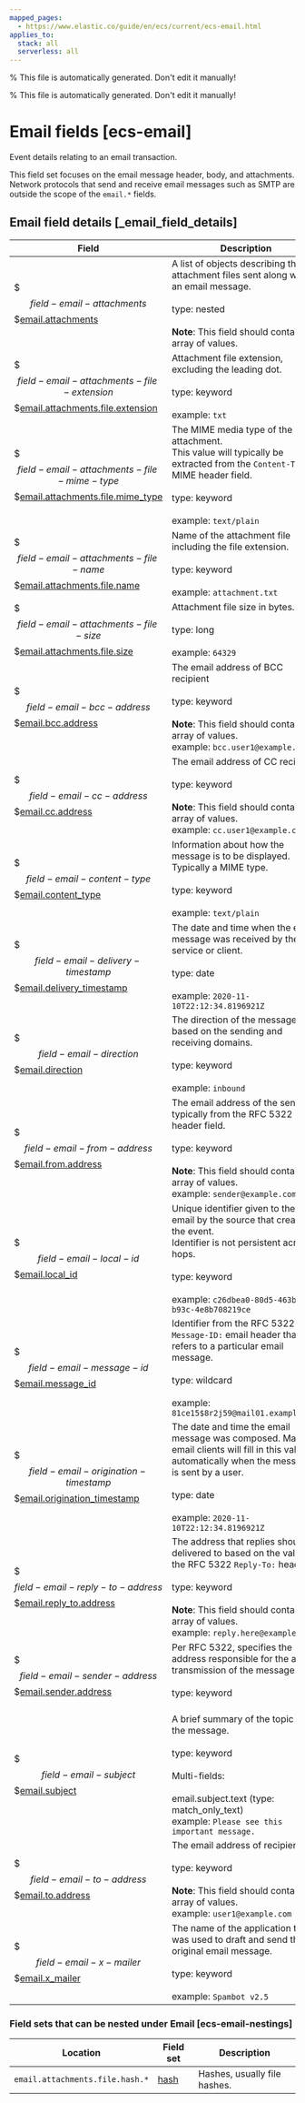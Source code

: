 ```yaml
---
mapped_pages:
  - https://www.elastic.co/guide/en/ecs/current/ecs-email.html
applies_to:
  stack: all
  serverless: all
---
```

% This file is automatically generated. Don't edit it manually!

% This file is automatically generated. Don't edit it manually!

# Email fields [ecs-email]

Event details relating to an email transaction.

This field set focuses on the email message header, body, and attachments. Network protocols that send and receive email messages such as SMTP are outside the scope of the `email.*` fields.

## Email field details [_email_field_details]

| Field | Description | Level |
| --- | --- | --- |
| $$$field-email-attachments$$$[email.attachments](#field-email-attachments) |A list of objects describing the attachment files sent along with an email message.<br><br>type: nested<br><br>**Note**: This field should contain an array of values.<br>| extended |
| $$$field-email-attachments-file-extension$$$[email.attachments.file.extension](#field-email-attachments-file-extension) |Attachment file extension, excluding the leading dot.<br><br>type: keyword<br><br>example: `txt`<br>| extended |
| $$$field-email-attachments-file-mime-type$$$[email.attachments.file.mime_type](#field-email-attachments-file-mime-type) |The MIME media type of the attachment.<br>This value will typically be extracted from the `Content-Type` MIME header field.<br><br>type: keyword<br><br>example: `text/plain`<br>| extended |
| $$$field-email-attachments-file-name$$$[email.attachments.file.name](#field-email-attachments-file-name) |Name of the attachment file including the file extension.<br><br>type: keyword<br><br>example: `attachment.txt`<br>| extended |
| $$$field-email-attachments-file-size$$$[email.attachments.file.size](#field-email-attachments-file-size) |Attachment file size in bytes.<br><br>type: long<br><br>example: `64329`<br>| extended |
| $$$field-email-bcc-address$$$[email.bcc.address](#field-email-bcc-address) |The email address of BCC recipient<br><br>type: keyword<br><br>**Note**: This field should contain an array of values.<br>example: `bcc.user1@example.com`<br>| extended |
| $$$field-email-cc-address$$$[email.cc.address](#field-email-cc-address) |The email address of CC recipient<br><br>type: keyword<br><br>**Note**: This field should contain an array of values.<br>example: `cc.user1@example.com`<br>| extended |
| $$$field-email-content-type$$$[email.content_type](#field-email-content-type) |Information about how the message is to be displayed.<br>Typically a MIME type.<br><br>type: keyword<br><br>example: `text/plain`<br>| extended |
| $$$field-email-delivery-timestamp$$$[email.delivery_timestamp](#field-email-delivery-timestamp) |The date and time when the email message was received by the service or client.<br><br>type: date<br><br>example: `2020-11-10T22:12:34.8196921Z`<br>| extended |
| $$$field-email-direction$$$[email.direction](#field-email-direction) |The direction of the message based on the sending and receiving domains.<br><br>type: keyword<br><br>example: `inbound`<br>| extended |
| $$$field-email-from-address$$$[email.from.address](#field-email-from-address) |The email address of the sender, typically from the RFC 5322 `From:` header field.<br><br>type: keyword<br><br>**Note**: This field should contain an array of values.<br>example: `sender@example.com`<br>| extended |
| $$$field-email-local-id$$$[email.local_id](#field-email-local-id) |Unique identifier given to the email by the source that created the event.<br>Identifier is not persistent across hops.<br><br>type: keyword<br><br>example: `c26dbea0-80d5-463b-b93c-4e8b708219ce`<br>| extended |
| $$$field-email-message-id$$$[email.message_id](#field-email-message-id) |Identifier from the RFC 5322 `Message-ID:` email header that refers to a particular email message.<br><br>type: wildcard<br><br>example: `81ce15$8r2j59@mail01.example.com`<br>| extended |
| $$$field-email-origination-timestamp$$$[email.origination_timestamp](#field-email-origination-timestamp) |The date and time the email message was composed. Many email clients will fill in this value automatically when the message is sent by a user.<br><br>type: date<br><br>example: `2020-11-10T22:12:34.8196921Z`<br>| extended |
| $$$field-email-reply-to-address$$$[email.reply_to.address](#field-email-reply-to-address) |The address that replies should be delivered to based on the value in the RFC 5322 `Reply-To:` header.<br><br>type: keyword<br><br>**Note**: This field should contain an array of values.<br>example: `reply.here@example.com`<br>| extended |
| $$$field-email-sender-address$$$[email.sender.address](#field-email-sender-address) |Per RFC 5322, specifies the address responsible for the actual transmission of the message.<br><br>type: keyword<br><br>| extended |
| $$$field-email-subject$$$[email.subject](#field-email-subject) |A brief summary of the topic of the message.<br><br>type: keyword<br><br>Multi-fields:<br><br>email.subject.text (type: match_only_text)<br>example: `Please see this important message.`<br>| extended |
| $$$field-email-to-address$$$[email.to.address](#field-email-to-address) |The email address of recipient<br><br>type: keyword<br><br>**Note**: This field should contain an array of values.<br>example: `user1@example.com`<br>| extended |
| $$$field-email-x-mailer$$$[email.x_mailer](#field-email-x-mailer) |The name of the application that was used to draft and send the original email message.<br><br>type: keyword<br><br>example: `Spambot v2.5`<br>| extended |


### Field sets that can be nested under Email [ecs-email-nestings]

| Location | Field set | Description |
|---|---|---|
| `email.attachments.file.hash.*`| [hash](/reference/ecs-hash.md) |Hashes, usually file hashes.
